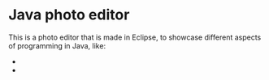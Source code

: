 # Java photo editor

This is a photo editor that is made in Eclipse, to showcase different aspects of programming in Java, like:

-
-
